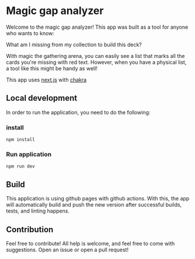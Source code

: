 # Magic gap analyzer

Welcome to the magic gap analyzer!
This app was built as a tool for anyone who wants to know:

What am I missing from my collection to build this deck?

With magic the gathering arena, you can easily see a list
that marks all the cards you're missing with red text. However,
when you have a physical list, a tool like this might be handy as well!

This app uses [next.js](https://nextjs.org/) with [chakra](https://chakra-ui.com/) 

## Local development

In order to run the application, you need to do the following:

### install

```shell
npm install
```

### Run application

```shell
npm run dev
```

## Build

This application is using github pages with github actions.
With this, the app will automatically build and push the new version
after successful builds, tests, and linting happens.

## Contribution

Feel free to contribute! All help is welcome, and feel free to come with
suggestions. Open an issue or open a pull request!
